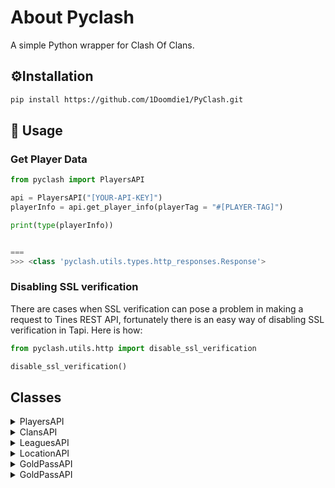 # About Pyclash
A simple Python wrapper for Clash Of Clans.

## ⚙️Installation

```bash
pip install https://github.com/1Doomdie1/PyClash.git
```

## 🔄 Usage
### Get Player Data
```python
from pyclash import PlayersAPI

api = PlayersAPI("[YOUR-API-KEY]")
playerInfo = api.get_player_info(playerTag = "#[PLAYER-TAG]")

print(type(playerInfo))


===
>>> <class 'pyclash.utils.types.http_responses.Response'>
```

### Disabling SSL verification
There are cases when SSL verification can pose a problem in making a request to Tines REST API, fortunately
there is an easy way of disabling SSL verification in Tapi. Here is how:

```python
from pyclash.utils.http import disable_ssl_verification

disable_ssl_verification()
```

## Classes

<details>
<summary>PlayersAPI</summary>
Access player specific information.

### Methods

| **Method**          | **Description**                                                 |
|---------------------|---------------------------------------------------------------- |
| `get_payer_info`    | Get player information.                                         |
| `verify_payer_token`| Verify player API token that can be found in the game settings. |

### Usage:
```python
from pyclash import PlayersAPI

def main():
    api = PlayersAPI("[YOUR-API-KEY]")
    playerInfo = api.get_player_info(playerTag = "#[PLAYER-TAG]")

if __name__ == "__main__":
    main()
```

</details>

<details>
<summary>ClansAPI</summary>
Access clan specific information.

### Methods

| **Method**            | **Description**                                    |
|-----------------------|----------------------------------------------------|
| `list`                | Search clans.                                      |
| `get`                 | Get clan info.                                     |
| `members`             | List clan members.                                 |
| `capital_raid_seasons`| Retrive clan's capital raid seasons.               |
| `current_war`         | Retrive information about clan's current clan war. |
| `war_log`             | Retrieve clan's clan war log.                      |

### Usage:
```python
from pyclash import ClansAPI

def main():
    clanApi = ClansAPI("[YOUR-API-KEY]")
    clanInfo = clanApi.get(clanTag = "#[CLAN-TAG]")

if __name__ == "__main__":
    main()
```

</details>

<details>
<summary>LeaguesAPI</summary>
Access league information.

### Methods

| **Method**             | **Description**                                                                                      |
|------------------------|------------------------------------------------------------------------------------------------------|
| `leagues`              | List leagues.                                                                                        |
| `league`               | Get league information.                                                                              |
| `capital_leagues`      | List capital leagues.                                                                                |
| `capital_league`       | Get capital league information.                                                                      |
| `league_seasons`       | Get league seasons. Note that league season information is available only for Legend League.         |
| `league_season`        | Get league season rankings. Note that league season information is available only for Legend League. |
| `builder_base_leagues` | List Builder Base leagues.                                                                           |
| `builder_base_league`  | Get Builder Base league information.                                                                 |
| `war_leagues`          | List war leagues.                                                                                    |
| `war_league`           | Get war league information.                                                                          |

### Usage:
```python
from pyclash import LeaguesAPI

def main():
    leaguesApi = LeaguesAPI("[YOUR-API-KEY]")
    leagueInfo = leaguesApi.league(leagueId = "#[LEAGUE-ID]")

if __name__ == "__main__":
    main()
```

</details>

<details>
<summary>LocationAPI</summary>
Access global and local rankings.

### Methods

| **Method**                      | **Description**                                           |
|---------------------------------|-----------------------------------------------------------|
| `list`                          | List locations.                                           |
| `get`                           | Get information about specific location.                  |
| `capitals_rankings`             | Get capital rankings for a specific location.             |
| `clans_rankings`                | Get clan rankings for a specific location.                |
| `players_rankings`              | Get player rankings for a specific location.              |
| `players_builder_base_rankings` | Get player Builder Base rankings for a specific location. |
| `clans_builder_base_rankings`   | Get clan Builder Base rankings for a specific location.   |

### Usage:
```python
from pyclash import LocationAPI

def main():
    locationApi = LocationAPI("[YOUR-API-KEY]")
    locationInfo = locationApi.get(leagueId = "#[LOCATION-ID]")

if __name__ == "__main__":
    main()
```

</details>

<details>
<summary>GoldPassAPI</summary>
Access information about gold pass.

### Methods

| **Method** | **Description**                                     |
|------------|-----------------------------------------------------|
| `info`     | Get information about the current gold pass season. |

### Usage:
```python
from pyclash import GoldPassAPI

def main():
    goldpassApi = GoldPassAPI("[YOUR-API-KEY]")
    goldpassInfo = goldpassApi.info()

if __name__ == "__main__":
    main()
```

</details>

</details>

<details>
<summary>GoldPassAPI</summary>
Access information about gold pass.

### Methods

| **Method** | **Description**     |
|------------|---------------------|
| `players`  | List player labels. |
| `clans`    | List clan labels.   |

### Usage:
```python
from pyclash import LabelsAPI

def main():
    labelsApi = LabelsAPI("[YOUR-API-KEY]")
    playerLabelsInfo = labelsApi.players()

if __name__ == "__main__":
    main()
```

</details>